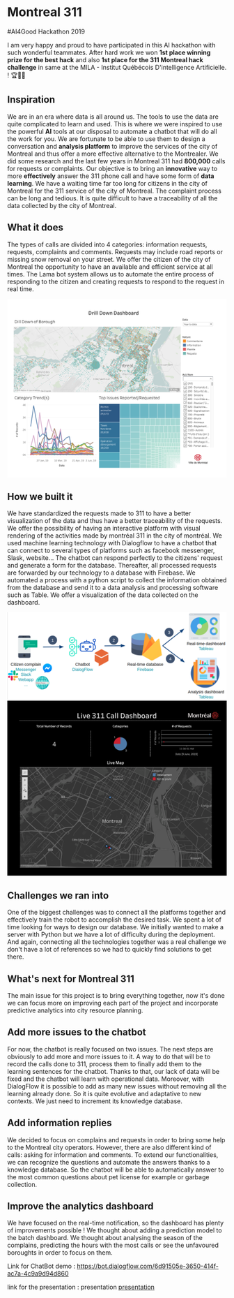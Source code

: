 # Montreal 311

#AI4Good Hackathon 2019

I am very happy and proud to have participated in this AI hackathon with such wonderful teammates. After hard work we won **1st place winning prize for the best hack** and also **1st place for the 311 Montreal hack challenge** in same at the MILA - Institut Québécois D'intelligence Artificielle. ! 🏆🙌👏



## Inspiration
We are in an era where data is all around us. The tools to use the data are quite complicated to learn and used.  This is where we were inspired to use the powerful **AI** tools at our disposal to automate a chatbot that will do all the work for you. We are fortunate to be able to use them to design a conversation and **analysis platform** to improve the services of the city of Montreal and thus offer a more effective alternative to the Montrealer. We did some research and the last few years in Montreal 311 had **800,000** calls for requests or complaints. Our objective is to bring an **innovative** way to more **effectively** answer the 311 phone call and have some form of **data learning**. We have a waiting time far too long for citizens in the city of Montreal for the 311 service of the city of Montreal. The complaint process can be long and tedious. It is quite difficult to have a traceability of all the data collected by the city of Montreal.

## What it does

The types of calls are divided into 4 categories: information requests, requests, complaints and comments. Requests may include road reports or missing snow removal on your street. We offer the citizen of the city of Montreal the opportunity to have an available and efficient service at all times. The Lama bot system allows us to automate the entire process of responding to the citizen and creating requests to respond to the request in real time.

![alt text](https://github.com/Machine223/Montreal311-AI4GOOD/blob/master/Image/image%20(1).png)

## How we built it

We have standardized the requests made to 311 to have a better visualization of the data and thus have a better traceability of the requests. We offer the possibility of having an interactive platform with visual rendering of the activities made by montréal 311 in the city of montréal. We used machine learning technology with Dialogflow to have a chatbot that can connect to several types of platforms such as facebook messenger, Slask, website...  The chatbot can respond perfectly to the citizens' request and generate a form for the database.  Thereafter, all processed requests are forwarded by our technology to a database with Firebase.  We automated a process with a python script to collect the information obtained from the database and send it to a data analysis and processing software such as Table.  We offer a visualization of the data collected on the dashboard.

![alt text](https://github.com/Machine223/Montreal311-AI4GOOD/blob/master/Image/Screenshot%20from%202019-06-09%2011-26-02.png)
![alt text](https://github.com/Machine223/Montreal311-AI4GOOD/blob/master/Image/image.png)

## Challenges we ran into

One of the biggest challenges was to connect all the platforms together and effectively train the robot to accomplish the desired task. We spent a lot of time looking for ways to design our database. We initially wanted to make a server with Python but we have a lot of difficulty during the deployment. And again, connecting all the technologies together was a real challenge we don't have a lot of references so we had to quickly find solutions to get there.

## What's next for Montreal 311
The main issue for this project is to bring everything together, now it's done we can focus more on improving each part of the project and incorporate predictive analytics into city resource planning.

## Add more issues to the chatbot
For now, the chatbot is really focused on two issues. The next steps are obviously to add more and more issues to it. A way to do that will be to record the calls done to 311, process them to finally add them to the learning sentences for the chatbot. Thanks to that, our lack of data will be fixed and the chatbot will learn with operational data. Moreover, with DialogFlow it is possible to add as many new issues without removing all the learning already done. So it is quite evolutive and adaptative to new contexts. We just need to increment its knowledge database.

## Add information replies
We decided to focus on complains and requests in order to bring some help to the Montreal city operators. However, there are also different kind of calls: asking for information and comments. To extend our functionalities, we can recognize the questions and automate the answers thanks to a knowledge database. So the chatbot will be able to automatically answer to the most common questions about pet license for example or garbage collection.

## Improve the analytics dashboard
We have focused on the real-time notification, so the dashboard has plenty of improvements possible ! We thought about adding a prediction model to the batch dashboard. We thought about analysing the season of the complains, predicting the hours with the most calls or see the unfavoured boroughts in order to focus on them.



Link for ChatBot demo : https://bot.dialogflow.com/6d91505e-3650-414f-ac7a-4c9a9d94d860

link for the presentation : presentation [presentation](https://docs.google.com/presentation/d/1L_7aygwkUjwixJo2dP9uvGhEavrhEBgMVUJMZoLtAZE/edit#slide=id.g5b3a48c2d2_0_5)
